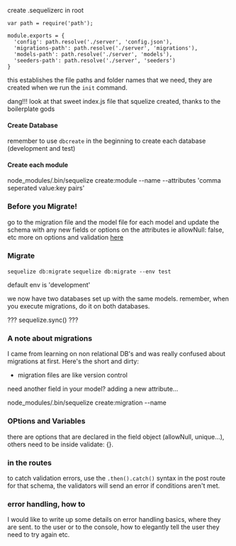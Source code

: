 

create .sequelizerc in root

```
var path = require('path');

module.exports = {
  'config': path.resolve('./server', 'config.json'),
  'migrations-path': path.resolve('./server', 'migrations'),
  'models-path': path.resolve('./server', 'models'),
  'seeders-path': path.resolve('./server', 'seeders')
}
``` 

this establishes the file paths and folder names that we need, they are created when we run the `init` command.

dang!!! look at that sweet index.js file that squelize created, thanks to the boilerplate gods



#### Create Database
remember to use `dbcreate` in the beginning to create each database (development and test)



#### Create each module
node_modules/.bin/sequelize create:module --name <name> --attributes 'comma seperated value:key pairs'

### Before you Migrate!

go to the migration file and the model file for each model and update the schema with any new fields or options on the attributes ie allowNull: false, etc more on options and validation [here](http://docs.sequelizejs.com/en/latest/docs/models-definition/#validations)

### Migrate

`sequelize db:migrate` 
`sequelize db:migrate --env test` 

default env is 'development'

we now have two databases set up with the same models. remember, when you execute migrations, do it on both databases. 

??? sequelize.sync() ???

### A note about migrations 

I came from learning on non relational DB's and was really confused about migrations at first. Here's the short and dirty:

* migration files are like version control

need another field in your model? adding a new attribute...

node_modules/.bin/sequelize create:migration --name <file-name>


### OPtions and Variables

there are options that are declared in the field object (allowNull, unique...), others need to be inside validate: {}.

### in the routes

to catch validation errors, use the `.then().catch()` syntax in the post route for that schema, the validators will send an error if conditions aren't met.

### error handling, how to

I would like to write up some details on error handling basics, where they are sent. to the user or to the console, how to elegantly tell the user they need to try again etc.


